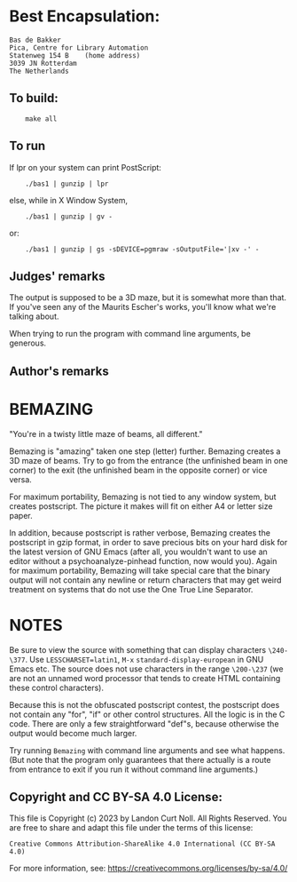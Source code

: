 # Best Encapsulation:

    Bas de Bakker
    Pica, Centre for Library Automation
    Statenweg 154 B    (home address)
    3039 JN Rotterdam
    The Netherlands

## To build:

        make all

## To run

If lpr on your system can print PostScript:

	    ./bas1 | gunzip | lpr

else, while in X Window System,

	    ./bas1 | gunzip | gv -
or:

	    ./bas1 | gunzip | gs -sDEVICE=pgmraw -sOutputFile='|xv -' -

## Judges' remarks

The output is supposed to be a 3D maze, but it is somewhat more
than that. If you've seen any of the Maurits Escher's works,
you'll know what we're talking about.

When trying to run the program with command line arguments, be generous.

## Author's remarks

BEMAZING
========

"You're in a twisty little maze of beams, all different."

Bemazing is "amazing" taken one step (letter) further.  Bemazing
creates a 3D maze of beams.  Try to go from the entrance (the
unfinished beam in one corner) to the exit (the unfinished beam in the
opposite corner) or vice versa.

For maximum portability, Bemazing is not tied to any window system,
but creates postscript.  The picture it makes will fit on either A4 or
letter size paper.

In addition, because postscript is rather verbose, Bemazing creates
the postscript in gzip format, in order to save precious bits on your
hard disk for the latest version of GNU Emacs (after all, you wouldn't
want to use an editor without a psychoanalyze-pinhead function, now
would you).  Again for maximum portability, Bemazing will take special
care that the binary output will not contain any newline or return
characters that may get weird treatment on systems that do not use the
One True Line Separator.

NOTES
=====

Be sure to view the source with something that can display characters
`\240-\377`.  Use `LESSCHARSET=latin1`, `M-x` `standard-display-european` in
GNU Emacs etc.  The source does not use characters in the range
`\200-\237` (we are not an unnamed word processor that tends to create
HTML containing these control characters).

Because this is not the obfuscated postscript contest, the postscript
does not contain any "for", "if" or other control structures.  All the
logic is in the C code.  There are only a few straightforward "def"s,
because otherwise the output would become much larger.

Try running `Bemazing` with command line arguments and see what
happens.  (But note that the program only guarantees that there
actually is a route from entrance to exit if you run it without
command line arguments.)

## Copyright and CC BY-SA 4.0 License:

This file is Copyright (c) 2023 by Landon Curt Noll.  All Rights Reserved.
You are free to share and adapt this file under the terms of this license:

    Creative Commons Attribution-ShareAlike 4.0 International (CC BY-SA 4.0)

For more information, see: https://creativecommons.org/licenses/by-sa/4.0/

